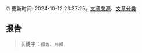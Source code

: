 :alarm_clock: 更新时间: 2024-10-12 23:37:25。[文章来源](/README.md)、[文章分类](/TAGS.md)

## 报告


> 关键字：`报告`、`月报`



